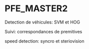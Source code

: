 # PFE_MASTER2

Detection de véhicules: 
SVM et HOG

Suivi:
correspondances de premitives 

speed detection:
syncro et steriovision 
